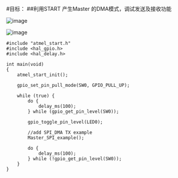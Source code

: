#目标：
##利用START 产生Master 的DMA模式，调试发送及接收功能

![image](https://github.com/yuchengstudio/SAME54/blob/master/SPI/Master_DMA/picture/master_dma_config.png)

![image](https://github.com/yuchengstudio/SAME54/blob/master/SPI/Master_DMA/picture/master_spi_pin.png)


```
#include "atmel_start.h"
#include <hal_gpio.h>
#include <hal_delay.h>

int main(void)
{
	atmel_start_init();

	gpio_set_pin_pull_mode(SW0, GPIO_PULL_UP);

	while (true) {
		do {
			delay_ms(100);
		} while (gpio_get_pin_level(SW0));

		gpio_toggle_pin_level(LED0);
		
		//add SPI_DMA TX example
		Master_SPI_example();

		do {
			delay_ms(100);
		} while (!gpio_get_pin_level(SW0));
	}
}
```


